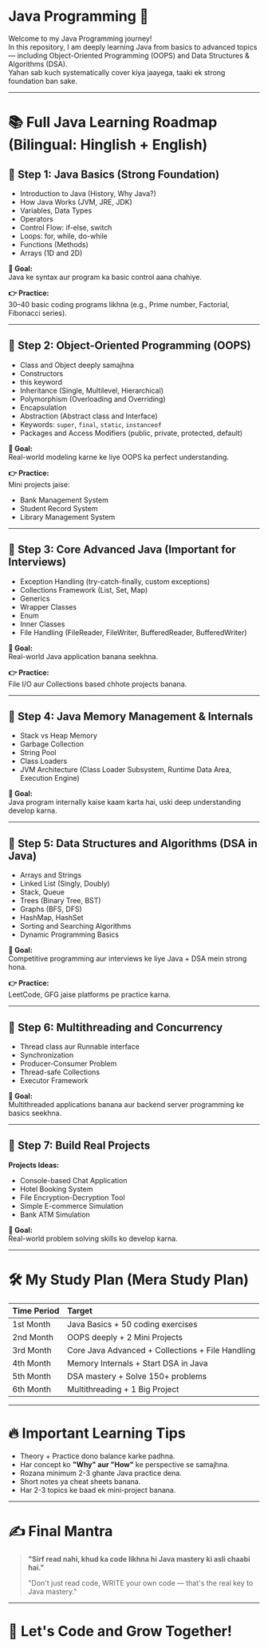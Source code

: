 # Java Programming 🚀

Welcome to my Java Programming journey!  
In this repository, I am deeply learning Java from basics to advanced topics — including Object-Oriented Programming (OOPS) and Data Structures & Algorithms (DSA).  
Yahan sab kuch systematically cover kiya jaayega, taaki ek strong foundation ban sake.

---

# 📚 Full Java Learning Roadmap (Bilingual: Hinglish + English)

## 📍 Step 1: Java Basics (Strong Foundation)

- Introduction to Java (History, Why Java?)
- How Java Works (JVM, JRE, JDK)
- Variables, Data Types
- Operators
- Control Flow: if-else, switch
- Loops: for, while, do-while
- Functions (Methods)
- Arrays (1D and 2D)

**🎯 Goal:**  
Java ke syntax aur program ka basic control aana chahiye.

**👉 Practice:**  
30–40 basic coding programs likhna (e.g., Prime number, Factorial, Fibonacci series).

---

## 📍 Step 2: Object-Oriented Programming (OOPS)

- Class and Object deeply samajhna
- Constructors
- this keyword
- Inheritance (Single, Multilevel, Hierarchical)
- Polymorphism (Overloading and Overriding)
- Encapsulation
- Abstraction (Abstract class and Interface)
- Keywords: `super`, `final`, `static`, `instanceof`
- Packages and Access Modifiers (public, private, protected, default)

**🎯 Goal:**  
Real-world modeling karne ke liye OOPS ka perfect understanding.

**👉 Practice:**  
Mini projects jaise:
- Bank Management System
- Student Record System
- Library Management System

---

## 📍 Step 3: Core Advanced Java (Important for Interviews)

- Exception Handling (try-catch-finally, custom exceptions)
- Collections Framework (List, Set, Map)
- Generics
- Wrapper Classes
- Enum
- Inner Classes
- File Handling (FileReader, FileWriter, BufferedReader, BufferedWriter)

**🎯 Goal:**  
Real-world Java application banana seekhna.

**👉 Practice:**  
File I/O aur Collections based chhote projects banana.

---

## 📍 Step 4: Java Memory Management & Internals

- Stack vs Heap Memory
- Garbage Collection
- String Pool
- Class Loaders
- JVM Architecture (Class Loader Subsystem, Runtime Data Area, Execution Engine)

**🎯 Goal:**  
Java program internally kaise kaam karta hai, uski deep understanding develop karna.

---

## 📍 Step 5: Data Structures and Algorithms (DSA in Java)

- Arrays and Strings
- Linked List (Singly, Doubly)
- Stack, Queue
- Trees (Binary Tree, BST)
- Graphs (BFS, DFS)
- HashMap, HashSet
- Sorting and Searching Algorithms
- Dynamic Programming Basics

**🎯 Goal:**  
Competitive programming aur interviews ke liye Java + DSA mein strong hona.

**👉 Practice:**  
LeetCode, GFG jaise platforms pe practice karna.

---

## 📍 Step 6: Multithreading and Concurrency

- Thread class aur Runnable interface
- Synchronization
- Producer-Consumer Problem
- Thread-safe Collections
- Executor Framework

**🎯 Goal:**  
Multithreaded applications banana aur backend server programming ke basics seekhna.

---

## 📍 Step 7: Build Real Projects

**Projects Ideas:**
- Console-based Chat Application
- Hotel Booking System
- File Encryption-Decryption Tool
- Simple E-commerce Simulation
- Bank ATM Simulation

**🎯 Goal:**  
Real-world problem solving skills ko develop karna.

---

# 🛠 My Study Plan (Mera Study Plan)

| Time Period | Target |
|:---|:---|
| 1st Month | Java Basics + 50 coding exercises |
| 2nd Month | OOPS deeply + 2 Mini Projects |
| 3rd Month | Core Java Advanced + Collections + File Handling |
| 4th Month | Memory Internals + Start DSA in Java |
| 5th Month | DSA mastery + Solve 150+ problems |
| 6th Month | Multithreading + 1 Big Project |

---

# 🔥 Important Learning Tips

- Theory + Practice dono balance karke padhna.
- Har concept ko **"Why" aur "How"** ke perspective se samajhna.
- Rozana minimum 2-3 ghante Java practice dena.
- Short notes ya cheat sheets banana.
- Har 2-3 topics ke baad ek mini-project banana.

---

# ✍️ Final Mantra

> **"Sirf read nahi, khud ka code likhna hi Java mastery ki asli chaabi hai."**  
>  
> "Don't just read code, WRITE your own code — that's the real key to Java mastery."

---

# 🚀 Let's Code and Grow Together!

